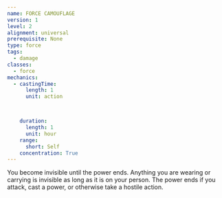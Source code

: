 ```yaml
---
name: FORCE CAMOUFLAGE
version: 1
level: 2
alignment: universal
prerequisite: None
type: force
tags:
  - damage
classes:
  - force
mechanics:
  - castingTime:
      length: 1
      unit: action



    duration:
      length: 1
      unit: hour
    range:
      short: Self
    concentration: True
---
```

You become invisible until the power ends. Anything
you are wearing or carrying is invisible as long as it is
on your person. The power ends if you attack, cast a
power, or otherwise take a hostile action.

    